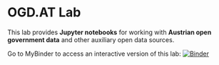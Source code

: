 # OGD.AT Lab


This lab provides **Jupyter notebooks** for working with **Austrian open government data** and other auxiliary open data sources. 

Go to MyBinder to access an interactive version of this lab: [![Binder](http://mybinder.org/badge_logo.svg)](https://mybinder.org/v2/gh/anitagraser/ogd-at-lab/main?urlpath=lab/tree/notebooks/index.ipynb)

